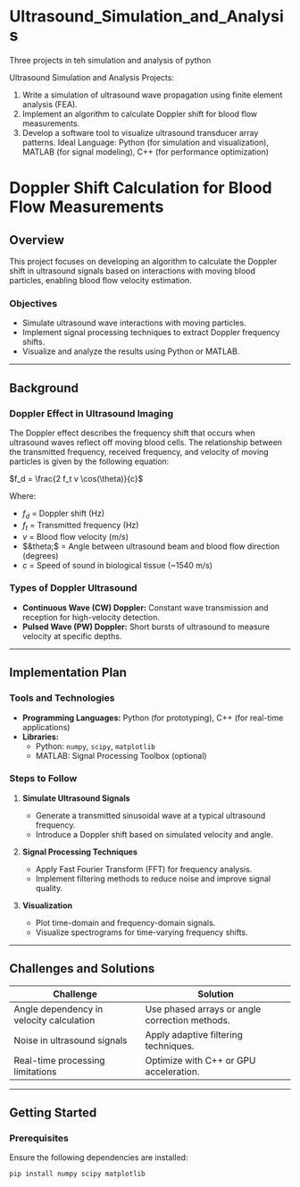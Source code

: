 # Ultrasound_Simulation_and_Analysis
Three projects in teh simulation and analysis of python

Ultrasound Simulation and Analysis
Projects:

1. Write a simulation of ultrasound wave propagation using finite element analysis (FEA).
2. Implement an algorithm to calculate Doppler shift for blood flow measurements.
3. Develop a software tool to visualize ultrasound transducer array patterns.
Ideal Language: Python (for simulation and visualization), MATLAB (for signal modeling), C++ (for performance optimization)


# Doppler Shift Calculation for Blood Flow Measurements

## Overview
This project focuses on developing an algorithm to calculate the Doppler shift in ultrasound signals based on interactions with moving blood particles, enabling blood flow velocity estimation.

### Objectives
- Simulate ultrasound wave interactions with moving particles.
- Implement signal processing techniques to extract Doppler frequency shifts.
- Visualize and analyze the results using Python or MATLAB.

---

## Background

### Doppler Effect in Ultrasound Imaging
The Doppler effect describes the frequency shift that occurs when ultrasound waves reflect off moving blood cells. The relationship between the transmitted frequency, received frequency, and velocity of moving particles is given by the following equation:

$f_d = \frac{2 f_t v \cos(\theta)}{c}$

Where:  
- $f_d$ = Doppler shift (Hz)  
- $f_t$ = Transmitted frequency (Hz)  
- $v$ = Blood flow velocity (m/s)  
- $&theta;$ = Angle between ultrasound beam and blood flow direction (degrees)  
- $c$ = Speed of sound in biological tissue (~1540 m/s)  

### Types of Doppler Ultrasound
- **Continuous Wave (CW) Doppler:** Constant wave transmission and reception for high-velocity detection.
- **Pulsed Wave (PW) Doppler:** Short bursts of ultrasound to measure velocity at specific depths.

---

## Implementation Plan

### Tools and Technologies
- **Programming Languages:** Python (for prototyping), C++ (for real-time applications)
- **Libraries:**  
  - Python: `numpy`, `scipy`, `matplotlib`
  - MATLAB: Signal Processing Toolbox (optional)
  
### Steps to Follow
1. **Simulate Ultrasound Signals**
   - Generate a transmitted sinusoidal wave at a typical ultrasound frequency.
   - Introduce a Doppler shift based on simulated velocity and angle.

2. **Signal Processing Techniques**
   - Apply Fast Fourier Transform (FFT) for frequency analysis.
   - Implement filtering methods to reduce noise and improve signal quality.

3. **Visualization**
   - Plot time-domain and frequency-domain signals.
   - Visualize spectrograms for time-varying frequency shifts.

---

## Challenges and Solutions

| Challenge                         | Solution                                    |
|-----------------------------------|---------------------------------------------|
| Angle dependency in velocity calculation | Use phased arrays or angle correction methods. |
| Noise in ultrasound signals       | Apply adaptive filtering techniques.        |
| Real-time processing limitations  | Optimize with C++ or GPU acceleration.      |

---

## Getting Started

### Prerequisites
Ensure the following dependencies are installed:

```bash
pip install numpy scipy matplotlib
